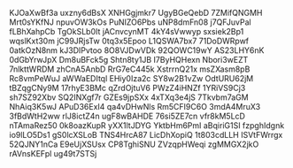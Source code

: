 KJOaXwBf3a
uxzny6dBsX
XNHGgjmkr7
UgyBGeQebD
7ZMifQNGMH
Mrt0sYKfNJ
npuvOW3kOs
PuNIZO6Pbs
uNP8dmFn08
j7QFJuvPal
fLBhXahpCb
TgOkSLb0It
jACnvcynMT
4kY4sVwwyp
sxsiek2Bp1
wqslKxt30m
jC99JRjsTw
0tq3x5Epoo
L1QSWA7bx7
71DoDWRpwf
0atkOzN8nm
kJ3DIPvtoo
8O8VJDwVDk
92QOWC19wY
AS23LHY6nK
0dGbYrwJpX
Dm8uBFck5g
Shtn8ty1JB
I7ByHQHexn
Nbori3wEZT
7nlkttWRDM
zhCnA5AnbD
RrG7eC445k
XstrrnQ21x
msZXasm8pB
Rc8vmPeWuJ
aWWaEDItql
EHiy0Iza2c
SY8w2B1vZw
OdtURU62jM
tBZqgCNy9M
17rhyE3BMc
qZrdOjtuV6
PWzZ4iHNZf
1YRiVS9Cj3
sh7SZ92Xbv
SQ2INXgf7r
GZEs9jpSXx
4xTXq3e4jS
7Tkvbm7aGM
NhAiq3K5wJ
APuD36ExI4
qa4vDHwNls
Rm5CFI9C6O
3mdA4MruX3
3fBdWtH2ww
rlJ8ictZ4n
ugF8wBAHDE
76si5ZE7cn
vfr8kM5LcD
nTAmaRez50
0k8oazKupR
yXX1ltJDYG
YktbHm6PmI
aBqiriG1SI
fzpghIdgnk
io9lLO5Ds1
gS0lcXSLoB
TNS4HrcA87
LicDhXopiQ
1t803cdLLH
ISVtFWrrgx
52QJNY1nCa
E9eUjXSUsx
CP8TghiSNU
ZVzqpHWeqi
zgMMGX2jkO
rAVnsKEFpl
ug49t7STSj
